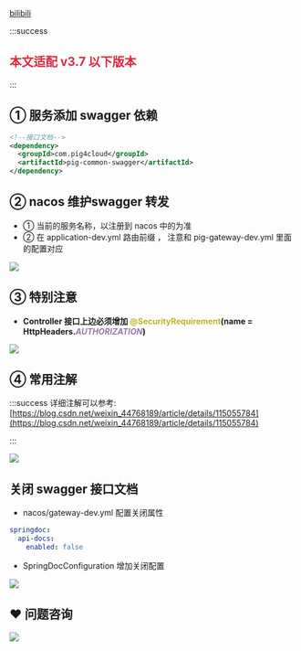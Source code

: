 [bilibili](https://player.bilibili.com/player.html?bvid=BV12t411B7e9&p=5&page=5&autoplay=0)

:::success
## <font style="color:#DF2A3F;">本文适配 v3.7 以下版本</font>
:::

## ①  服务添加 swagger  依赖
```xml
<!--接口文档-->
<dependency>
  <groupId>com.pig4cloud</groupId>
  <artifactId>pig-common-swagger</artifactId>
</dependency>
```



## ②   nacos 维护swagger 转发
+ ①  当前的服务名称，以注册到 nacos 中的为准
+ ②   在 application-dev.yml 路由前缀 ， 注意和 pig-gateway-dev.yml 里面的配置对应

![](https://cdn.nlark.com/yuque/0/2022/png/283679/1648806142182-3e544f4c-d532-46e3-8c97-611fa4a00289.png)



## ③ 特别注意


+ **Controller 接口上边必须增加 ****<font style="color:#bbb529;">@SecurityRequirement</font>****(name = HttpHeaders.**_**<font style="color:#9876aa;">AUTHORIZATION</font>**_**)**

![](https://cdn.nlark.com/yuque/0/2022/png/283679/1648806396932-bb15d848-c7bc-4d8c-8451-05e3490fa2f2.png)



## ④ 常用注解


:::success
详细注解可以参考: [https://blog.csdn.net/weixin_44768189/article/details/115055784](https://blog.csdn.net/weixin_44768189/article/details/115055784)

:::

![](https://cdn.nlark.com/yuque/0/2022/png/283679/1648806259602-add9c677-a602-443b-8060-f4d1e72f5cd6.png)

## 关闭 swagger 接口文档


+ nacos/gateway-dev.yml 配置关闭属性



```yaml
springdoc:
  api-docs:
    enabled: false
```



+ SpringDocConfiguration 增加关闭配置



![](https://minio.pigx.top/oss/202308/1692198689.png)

## 
## ❤  问题咨询
![](https://cdn.nlark.com/yuque/0/2022/gif/283679/1662563973685-c22e9831-db66-42b5-973f-886d25d1e0e7.gif)

